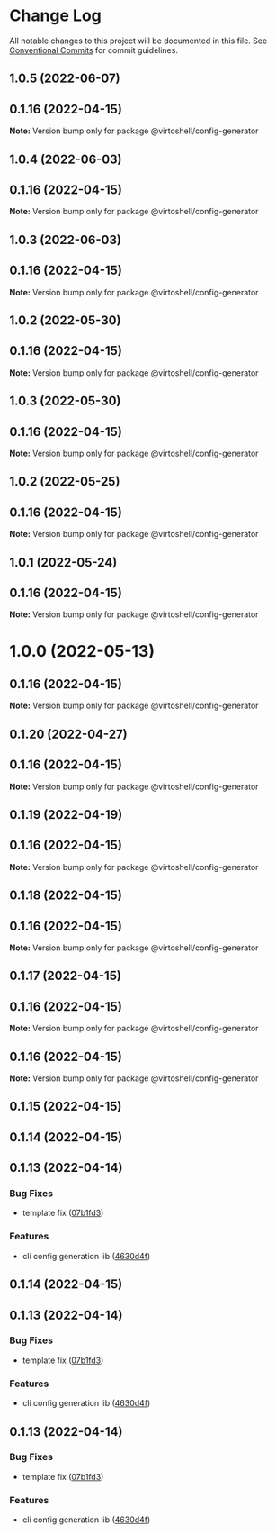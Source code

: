 # Change Log

All notable changes to this project will be documented in this file.
See [Conventional Commits](https://conventionalcommits.org) for commit guidelines.

## 1.0.5 (2022-06-07)



## 0.1.16 (2022-04-15)

**Note:** Version bump only for package @virtoshell/config-generator





## 1.0.4 (2022-06-03)



## 0.1.16 (2022-04-15)

**Note:** Version bump only for package @virtoshell/config-generator





## 1.0.3 (2022-06-03)



## 0.1.16 (2022-04-15)

**Note:** Version bump only for package @virtoshell/config-generator





## 1.0.2 (2022-05-30)



## 0.1.16 (2022-04-15)

**Note:** Version bump only for package @virtoshell/config-generator





## 1.0.3 (2022-05-30)



## 0.1.16 (2022-04-15)

**Note:** Version bump only for package @virtoshell/config-generator





## 1.0.2 (2022-05-25)



## 0.1.16 (2022-04-15)

**Note:** Version bump only for package @virtoshell/config-generator





## 1.0.1 (2022-05-24)



## 0.1.16 (2022-04-15)

**Note:** Version bump only for package @virtoshell/config-generator





# 1.0.0 (2022-05-13)



## 0.1.16 (2022-04-15)

**Note:** Version bump only for package @virtoshell/config-generator





## 0.1.20 (2022-04-27)



## 0.1.16 (2022-04-15)

**Note:** Version bump only for package @virtoshell/config-generator





## 0.1.19 (2022-04-19)



## 0.1.16 (2022-04-15)

**Note:** Version bump only for package @virtoshell/config-generator





## 0.1.18 (2022-04-15)



## 0.1.16 (2022-04-15)

**Note:** Version bump only for package @virtoshell/config-generator





## 0.1.17 (2022-04-15)



## 0.1.16 (2022-04-15)

**Note:** Version bump only for package @virtoshell/config-generator





## 0.1.16 (2022-04-15)

**Note:** Version bump only for package @virtoshell/config-generator





## 0.1.15 (2022-04-15)



## 0.1.14 (2022-04-15)



## 0.1.13 (2022-04-14)


### Bug Fixes

* template fix ([07b1fd3](https://github.com/VirtoCommerce/platform-manager-sdk/commit/07b1fd3f75022ac9b7e130774b1475d4e9239649))


### Features

* cli config generation lib ([4630d4f](https://github.com/VirtoCommerce/platform-manager-sdk/commit/4630d4f055e8300eaf69d8e0f5ac94fa31c91703))





## 0.1.14 (2022-04-15)



## 0.1.13 (2022-04-14)


### Bug Fixes

* template fix ([07b1fd3](https://github.com/VirtoCommerce/platform-manager-sdk/commit/07b1fd3f75022ac9b7e130774b1475d4e9239649))


### Features

* cli config generation lib ([4630d4f](https://github.com/VirtoCommerce/platform-manager-sdk/commit/4630d4f055e8300eaf69d8e0f5ac94fa31c91703))





## 0.1.13 (2022-04-14)


### Bug Fixes

* template fix ([07b1fd3](https://github.com/VirtoCommerce/platform-manager-sdk/commit/07b1fd3f75022ac9b7e130774b1475d4e9239649))


### Features

* cli config generation lib ([4630d4f](https://github.com/VirtoCommerce/platform-manager-sdk/commit/4630d4f055e8300eaf69d8e0f5ac94fa31c91703))
